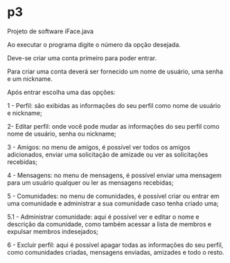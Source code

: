 # p3
Projeto de software
iFace.java

Ao executar o programa digite o número da opção desejada.

Deve-se criar uma conta primeiro para poder entrar.

Para criar uma conta deverá ser fornecido um nome de usuário, uma senha e um nickname.

Após entrar escolha uma das opções:

1 - Perfil: são exibidas as informações do seu perfil como nome de usuário e nickname;

2- Editar perfil: onde você pode mudar as informações do seu perfil como nome de usuário, senha ou nickname;

3 - Amigos: no menu de amigos, é possível ver todos os amigos adicionados, enviar uma solicitação de amizade ou ver as solicitações recebidas;

4 - Mensagens: no menu de mensagens, é possível enviar uma mensagem para um usuário qualquer ou ler as mensagens recebidas;

5 - Comunidades: no menu de comunidades, é possível criar ou entrar em uma comunidade e administrar a sua comunidade caso tenha criado uma;

5.1 - Administrar comunidade: aqui é possível ver e editar o nome e descrição da comunidade, como também acessar a lista de membros e expulsar membros indesejados;

6 - Excluir perfil: aqui é possível apagar todas as informações do seu perfil, como comunidades criadas, mensagens enviadas, amizades e todo o resto.
